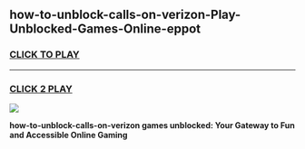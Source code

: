 
## how-to-unblock-calls-on-verizon-Play-Unblocked-Games-Online-eppot
<h3>
<a href="https://premium76.site?title=how-to-unblock-calls-on-verizon&ref=25A">CLICK TO PLAY</a></h3>
<hr>

<h3>
<a href="https://premium76.site?title=how-to-unblock-calls-on-verizon&ref=25A">CLICK 2 PLAY</a>
  
</h3>

<a href="https://premium76.site?title=how-to-unblock-calls-on-verizon&ref=25A"><img src="https://clearcache.store/games.png"></a>


**how-to-unblock-calls-on-verizon games unblocked: Your Gateway to Fun and Accessible Online Gaming**
